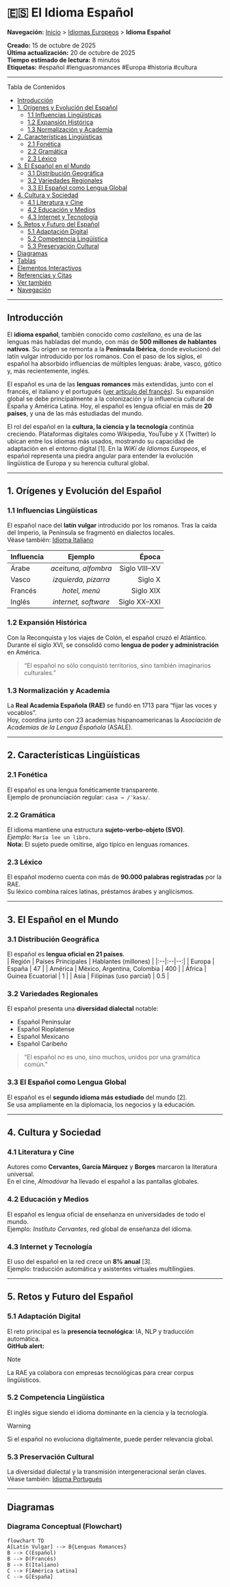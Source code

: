 # 🇪🇸 El Idioma Español

**Navegación:** [Inicio](./index.md) > [Idiomas Europeos](./categorias/idiomas.md) > **Idioma Español**

**Creado:** 15 de octubre de 2025  
**Última actualización:** 20 de octubre de 2025  
**Tiempo estimado de lectura:** 8 minutos  
**Etiquetas:** #español #lenguasromances #Europa #historia #cultura

---

Tabla de Contenidos
- [Introducción](#introducción)
- [1. Orígenes y Evolución del Español](#1-orígenes-y-evolución-del-español)
  - [1.1 Influencias Lingüísticas](#11-influencias-lingüísticas)
  - [1.2 Expansión Histórica](#12-expansión-histórica)
  - [1.3 Normalización y Academia](#13-normalización-y-academia)
- [2. Características Lingüísticas](#2-características-lingüísticas)
  - [2.1 Fonética](#21-fonética)
  - [2.2 Gramática](#22-gramática)
  - [2.3 Léxico](#23-léxico)
- [3. El Español en el Mundo](#3-el-español-en-el-mundo)
  - [3.1 Distribución Geográfica](#31-distribución-geográfica)
  - [3.2 Variedades Regionales](#32-variedades-regionales)
  - [3.3 El Español como Lengua Global](#33-el-español-como-lengua-global)
- [4. Cultura y Sociedad](#4-cultura-y-sociedad)
  - [4.1 Literatura y Cine](#41-literatura-y-cine)
  - [4.2 Educación y Medios](#42-educación-y-medios)
  - [4.3 Internet y Tecnología](#43-internet-y-tecnología)
- [5. Retos y Futuro del Español](#5-retos-y-futuro-del-español)
  - [5.1 Adaptación Digital](#51-adaptación-digital)
  - [5.2 Competencia Lingüística](#52-competencia-lingüística)
  - [5.3 Preservación Cultural](#53-preservación-cultural)
- [Diagramas](#diagramas)
- [Tablas](#tablas)
- [Elementos Interactivos](#💡-elementos-interactivos)
- [Referencias y Citas](#🔖-referencias-y-citas)
- [Ver también](#🔗-ver-también)
- [Navegación](#🧭-navegación)

---

## Introducción

El **idioma español**, también conocido como *castellano*, es una de las lenguas más habladas del mundo, con más de **500 millones de hablantes nativos**. Su origen se remonta a la **Península Ibérica**, donde evolucionó del latín vulgar introducido por los romanos. Con el paso de los siglos, el español ha absorbido influencias de múltiples lenguas: árabe, vasco, gótico y, más recientemente, inglés.

El español es una de las **lenguas romances** más extendidas, junto con el francés, el italiano y el portugués ([ver artículo del francés](./articulo-3.md)). Su expansión global se debe principalmente a la colonización y la influencia cultural de España y América Latina. Hoy, el español es lengua oficial en más de **20 países**, y una de las más estudiadas del mundo.

El rol del español en la **cultura, la ciencia y la tecnología** continúa creciendo. Plataformas digitales como Wikipedia, YouTube y X (Twitter) lo ubican entre los idiomas más usados, mostrando su capacidad de adaptación en el entorno digital [1]. En la *WiKi de Idiomas Europeos*, el español representa una piedra angular para entender la evolución lingüística de Europa y su herencia cultural global.

---

## 1. Orígenes y Evolución del Español

### 1.1 Influencias Lingüísticas
El español nace del **latín vulgar** introducido por los romanos. Tras la caída del Imperio, la Península se fragmentó en dialectos locales.  
Véase también: [Idioma Italiano](./articulo-4.md)

| Influencia | Ejemplo | Época |
|:-----------|:--------:|------:|
| Árabe | *aceituna, alfombra* | Siglo VIII–XV |
| Vasco | *izquierda, pizarra* | Siglo X |
| Francés | *hotel, menú* | Siglo XIX |
| Inglés | *internet, software* | Siglo XX–XXI |

### 1.2 Expansión Histórica
Con la Reconquista y los viajes de Colón, el español cruzó el Atlántico.  
Durante el siglo XVI, se consolidó como **lengua de poder y administración** en América.  
> “El español no sólo conquistó territorios, sino también imaginarios culturales.”

### 1.3 Normalización y Academia
La **Real Academia Española (RAE)** se fundó en 1713 para “fijar las voces y vocablos”.  
Hoy, coordina junto con 23 academias hispanoamericanas la *Asociación de Academias de la Lengua Española* (ASALE).  

---

## 2. Características Lingüísticas

### 2.1 Fonética
El español es una lengua fonéticamente transparente.  
Ejemplo de pronunciación regular: `casa → /ˈkasa/`.

### 2.2 Gramática
El idioma mantiene una estructura **sujeto-verbo-objeto (SVO)**.  
*Ejemplo:* `María lee un libro.`  
**Nota:** El sujeto puede omitirse, algo típico en lenguas romances.

### 2.3 Léxico
El español moderno cuenta con más de **90.000 palabras registradas** por la RAE.  
Su léxico combina raíces latinas, préstamos árabes y anglicismos.  

---

## 3. El Español en el Mundo

### 3.1 Distribución Geográfica
El español es **lengua oficial en 21 países**.  
| Región | Países Principales | Hablantes (millones) |
|:--|:--|--:|
| Europa | España | 47 |
| América | México, Argentina, Colombia | 400 |
| África | Guinea Ecuatorial | 1 |
| Asia | Filipinas (uso parcial) | 0.5 |

### 3.2 Variedades Regionales
El español presenta una **diversidad dialectal** notable:  
- Español Peninsular  
- Español Rioplatense  
- Español Mexicano  
- Español Caribeño  

> “El español no es uno, sino muchos, unidos por una gramática común.”

### 3.3 El Español como Lengua Global
El español es el **segundo idioma más estudiado** del mundo [2].  
Se usa ampliamente en la diplomacia, los negocios y la educación.

---

## 4. Cultura y Sociedad

### 4.1 Literatura y Cine
Autores como **Cervantes, García Márquez** y **Borges** marcaron la literatura universal.  
En el cine, *Almodóvar* ha llevado el español a las pantallas globales.

### 4.2 Educación y Medios
El español es lengua oficial de enseñanza en universidades de todo el mundo.  
Ejemplo: *Instituto Cervantes*, red global de enseñanza del idioma.

### 4.3 Internet y Tecnología
El uso del español en la red crece un **8% anual** [3].  
Ejemplo: traducción automática y asistentes virtuales multilingües.

---

## 5. Retos y Futuro del Español

### 5.1 Adaptación Digital
El reto principal es la **presencia tecnológica**: IA, NLP y traducción automática.  
**GitHub alert:**  
> [!NOTE]  
> La RAE ya colabora con empresas tecnológicas para crear corpus lingüísticos.

### 5.2 Competencia Lingüística
El inglés sigue siendo el idioma dominante en la ciencia y la tecnología.  
> [!WARNING]  
> Si el español no evoluciona digitalmente, puede perder relevancia global.

### 5.3 Preservación Cultural
La diversidad dialectal y la transmisión intergeneracional serán claves.  
Véase también: [Idioma Portugués](./articulo-5.md)

---

## Diagramas

### Diagrama Conceptual (Flowchart)
```mermaid
flowchart TD
A[Latín Vulgar] --> B{Lenguas Romances}
B --> C(Español)
B --> D(Francés)
B --> E(Italiano)
C --> F[América Latina]
C --> G[España]

